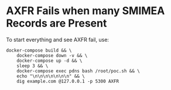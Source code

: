 # AXFR Fails when many SMIMEA Records are Present

To start everything and see AXFR fail, use:

```shell script
docker-compose build && \
    docker-compose down -v && \
    docker-compose up -d && \
    sleep 3 && \
    docker-compose exec pdns bash /root/poc.sh && \
    echo "\n\n\n\n\n\n\n" && \
    dig example.com @127.0.0.1 -p 5300 AXFR
```
